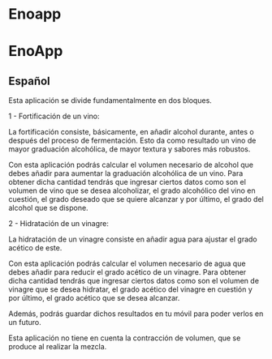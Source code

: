 # Enoapp

<h1>EnoApp</h1>

<h2>Español</h2>

Esta aplicación se divide fundamentalmente en dos bloques.

1 - Fortificación de un vino:

La fortificación consiste, básicamente, en añadir alcohol durante, antes o después del proceso de fermentación. Esto da como resultado un vino de mayor graduación alcohólica, de mayor textura y sabores más robustos.

Con esta aplicación podrás calcular el volumen necesario de alcohol que debes añadir para aumentar la graduación alcohólica de un vino. Para obtener dicha cantidad tendrás que ingresar ciertos datos como son el volumen de vino que se desea alcoholizar, el grado alcohólico del vino en cuestión, el grado deseado que se quiere alcanzar y por último, el grado del alcohol que se dispone.

2 - Hidratación de un vinagre:

La hidratación de un vinagre consiste en añadir agua para ajustar el grado acético de este.

Con esta aplicación podrás calcular el volumen necesario de agua que debes añadir para reducir el grado acético de un vinagre. Para obtener dicha cantidad tendrás que ingresar ciertos datos como son el volumen de vinagre que se desea hidratar, el grado acético del vinagre en cuestión y por último, el grado acético que se desea alcanzar.

Además, podrás guardar dichos resultados en tu móvil para poder verlos en un futuro.

Esta aplicación no tiene en cuenta la contracción de volumen, que se produce al realizar la mezcla.
